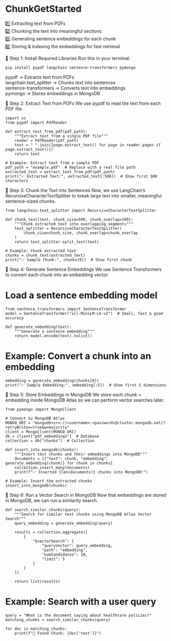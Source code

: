 # ChunkGetStarted
1️⃣ Extracting text from PDFs <br>
2️⃣ Chunking the text into meaningful sections <br>
3️⃣ Generating sentence embeddings for each chunk <br>
4️⃣ Storing &amp; indexing the embeddings for fast retrieval <br>

🚀 Step 1: Install Required Libraries
Run this in your terminal:
```
pip install pypdf langchain sentence-transformers pymongo
```
pypdf → Extracts text from PDFs <br>
langchain.text_splitter → Chunks text into sentences <br>
sentence-transformers → Converts text into embeddings <br>
pymongo → Stores embeddings in MongoDB <br>

🚀 Step 2: Extract Text from PDFs
We use pypdf to read the text from each PDF file.
```
import os
from pypdf import PdfReader

def extract_text_from_pdf(pdf_path):
    """Extract text from a single PDF file"""
    reader = PdfReader(pdf_path)
    text = " ".join([page.extract_text() for page in reader.pages if page.extract_text()])
    return text

# Example: Extract text from a sample PDF
pdf_path = "example.pdf"  # Replace with a real file path
extracted_text = extract_text_from_pdf(pdf_path)
print("✅ Extracted Text:", extracted_text[:500])  # Show first 500 characters
```
🚀 Step 3: Chunk the Text into Sentences
Now, we use LangChain’s RecursiveCharacterTextSplitter to break large text into smaller, meaningful sentence-sized chunks.
```
from langchain.text_splitter import RecursiveCharacterTextSplitter

def chunk_text(text, chunk_size=500, chunk_overlap=100):
    """Chunk extracted text into overlapping segments"""
    text_splitter = RecursiveCharacterTextSplitter(
        chunk_size=chunk_size, chunk_overlap=chunk_overlap
    )
    return text_splitter.split_text(text)

# Example: Chunk extracted text
chunks = chunk_text(extracted_text)
print("✅ Sample Chunk:", chunks[0])  # Show first chunk
```
🚀 Step 4: Generate Sentence Embeddings
We use Sentence Transformers to convert each chunk into an embedding vector.

# Load a sentence embedding model
```
from sentence_transformers import SentenceTransformer
model = SentenceTransformer("all-MiniLM-L6-v2")  # Small, fast & good accuracy

def generate_embedding(text):
    """Generate a sentence embedding"""
    return model.encode(text).tolist()
```

# Example: Convert a chunk into an embedding
```
embedding = generate_embedding(chunks[0])
print("✅ Sample Embedding:", embedding[:5])  # Show first 5 dimensions
```
🚀 Step 5: Store Embeddings in MongoDB
We store each chunk + embedding inside MongoDB Atlas so we can perform vector searches later.
```
from pymongo import MongoClient

# Connect to MongoDB Atlas
MONGO_URI = "mongodb+srv://<username>:<password>@cluster.mongodb.net/?retryWrites=true&w=majority"
client = MongoClient(MONGO_URI)
db = client["pdf_embeddings"]  # Database
collection = db["chunks"]  # Collection

def insert_into_mongodb(chunks):
    """Insert text chunks and their embeddings into MongoDB"""
    documents = [{"text": chunk, "embedding": generate_embedding(chunk)} for chunk in chunks]
    collection.insert_many(documents)
    print(f"✅ Inserted {len(documents)} chunks into MongoDB!")

# Example: Insert the extracted chunks
insert_into_mongodb(chunks)
```
🚀 Step 6: Run a Vector Search in MongoDB
Now that embeddings are stored in MongoDB, we can run a similarity search.
```
def search_similar_chunks(query):
    """Search for similar text chunks using MongoDB Atlas Vector Search"""
    query_embedding = generate_embedding(query)

    results = collection.aggregate([
        {
            "$vectorSearch": {
                "queryVector": query_embedding,
                "path": "embedding",
                "numCandidates": 10,
                "limit": 5
            }
        }
    ])

    return list(results)
```

# Example: Search with a user query
```
query = "What is the document saying about healthcare policies?"
matching_chunks = search_similar_chunks(query)

for doc in matching_chunks:
    print(f"🔹 Found Chunk: {doc['text']}")
```

